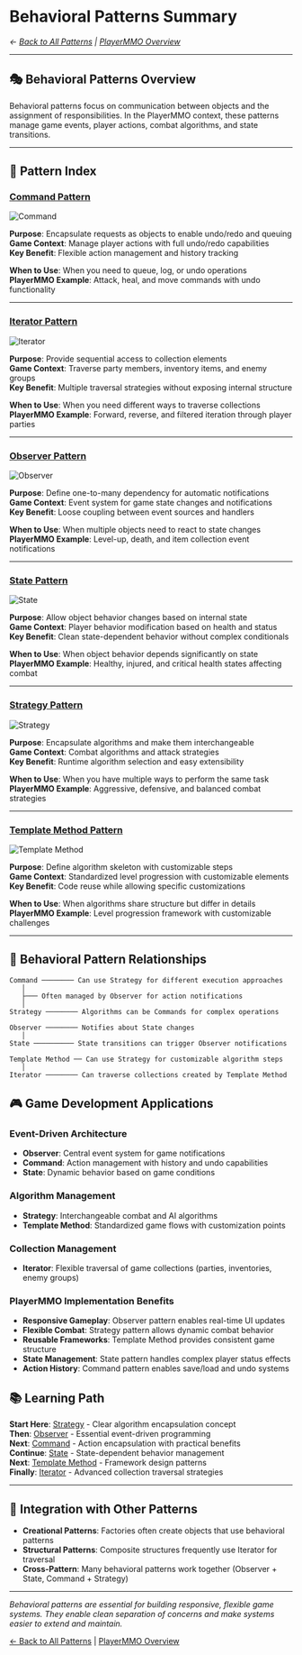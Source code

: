# Behavioral Patterns Summary

*← [Back to All Patterns](README.md) | [PlayerMMO Overview](../README.md)*

---

## 🎭 Behavioral Patterns Overview

Behavioral patterns focus on communication between objects and the assignment of responsibilities. In the PlayerMMO context, these patterns manage game events, player actions, combat algorithms, and state transitions.

---

## 🎯 Pattern Index

### [Command Pattern](Command.md)
![Command](../Command/command.png)

**Purpose**: Encapsulate requests as objects to enable undo/redo and queuing  
**Game Context**: Manage player actions with full undo/redo capabilities  
**Key Benefit**: Flexible action management and history tracking

**When to Use**: When you need to queue, log, or undo operations  
**PlayerMMO Example**: Attack, heal, and move commands with undo functionality

---

### [Iterator Pattern](Iterator.md)
![Iterator](../Iterator/iterator.png)

**Purpose**: Provide sequential access to collection elements  
**Game Context**: Traverse party members, inventory items, and enemy groups  
**Key Benefit**: Multiple traversal strategies without exposing internal structure

**When to Use**: When you need different ways to traverse collections  
**PlayerMMO Example**: Forward, reverse, and filtered iteration through player parties

---

### [Observer Pattern](Observer.md)
![Observer](../Observer/observer.png)

**Purpose**: Define one-to-many dependency for automatic notifications  
**Game Context**: Event system for game state changes and notifications  
**Key Benefit**: Loose coupling between event sources and handlers

**When to Use**: When multiple objects need to react to state changes  
**PlayerMMO Example**: Level-up, death, and item collection event notifications

---

### [State Pattern](State.md)
![State](../State/state.png)

**Purpose**: Allow object behavior changes based on internal state  
**Game Context**: Player behavior modification based on health and status  
**Key Benefit**: Clean state-dependent behavior without complex conditionals

**When to Use**: When object behavior depends significantly on state  
**PlayerMMO Example**: Healthy, injured, and critical health states affecting combat

---

### [Strategy Pattern](Strategy.md)
![Strategy](../Strategy/strategy.png)

**Purpose**: Encapsulate algorithms and make them interchangeable  
**Game Context**: Combat algorithms and attack strategies  
**Key Benefit**: Runtime algorithm selection and easy extensibility

**When to Use**: When you have multiple ways to perform the same task  
**PlayerMMO Example**: Aggressive, defensive, and balanced combat strategies

---

### [Template Method Pattern](TemplateMethod.md)
![Template Method](../Template/template_method.png)

**Purpose**: Define algorithm skeleton with customizable steps  
**Game Context**: Standardized level progression with customizable elements  
**Key Benefit**: Code reuse while allowing specific customizations

**When to Use**: When algorithms share structure but differ in details  
**PlayerMMO Example**: Level progression framework with customizable challenges

---

## 🔧 Behavioral Pattern Relationships

```
Command ──────── Can use Strategy for different execution approaches
   │
   ├─── Often managed by Observer for action notifications
   │
Strategy ──────── Algorithms can be Commands for complex operations

Observer ──────── Notifies about State changes
   │
State ────────── State transitions can trigger Observer notifications

Template Method ── Can use Strategy for customizable algorithm steps
   │
Iterator ──────── Can traverse collections created by Template Method
```

## 🎮 Game Development Applications

### Event-Driven Architecture
- **Observer**: Central event system for game notifications
- **Command**: Action management with history and undo capabilities
- **State**: Dynamic behavior based on game conditions

### Algorithm Management
- **Strategy**: Interchangeable combat and AI algorithms
- **Template Method**: Standardized game flows with customization points

### Collection Management
- **Iterator**: Flexible traversal of game collections (parties, inventories, enemy groups)

### PlayerMMO Implementation Benefits
- **Responsive Gameplay**: Observer pattern enables real-time UI updates
- **Flexible Combat**: Strategy pattern allows dynamic combat behavior
- **Reusable Frameworks**: Template Method provides consistent game structure
- **State Management**: State pattern handles complex player status effects
- **Action History**: Command pattern enables save/load and undo systems

## 📚 Learning Path

**Start Here**: [Strategy](Strategy.md) - Clear algorithm encapsulation concept  
**Then**: [Observer](Observer.md) - Essential event-driven programming  
**Next**: [Command](Command.md) - Action encapsulation with practical benefits  
**Continue**: [State](State.md) - State-dependent behavior management  
**Next**: [Template Method](TemplateMethod.md) - Framework design patterns  
**Finally**: [Iterator](Iterator.md) - Advanced collection traversal strategies

---

## 🔗 Integration with Other Patterns

- **Creational Patterns**: Factories often create objects that use behavioral patterns
- **Structural Patterns**: Composite structures frequently use Iterator for traversal
- **Cross-Pattern**: Many behavioral patterns work together (Observer + State, Command + Strategy)

---

*Behavioral patterns are essential for building responsive, flexible game systems. They enable clean separation of concerns and make systems easier to extend and maintain.*

[← Back to All Patterns](README.md) | [PlayerMMO Overview](../README.md)
